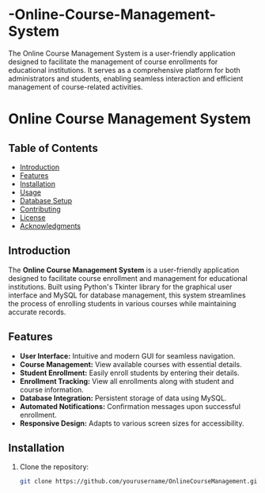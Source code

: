 # -Online-Course-Management-System
The Online Course Management System is a user-friendly application designed to facilitate the management of course enrollments for educational institutions. It serves as a comprehensive platform for both administrators and students, enabling seamless interaction and efficient management of course-related activities.

# Online Course Management System

## Table of Contents
- [Introduction](#introduction)
- [Features](#features)
- [Installation](#installation)
- [Usage](#usage)
- [Database Setup](#database-setup)
- [Contributing](#contributing)
- [License](#license)
- [Acknowledgments](#acknowledgments)

## Introduction
The **Online Course Management System** is a user-friendly application designed to facilitate course enrollment and management for educational institutions. Built using Python's Tkinter library for the graphical user interface and MySQL for database management, this system streamlines the process of enrolling students in various courses while maintaining accurate records.

## Features
- **User Interface:** Intuitive and modern GUI for seamless navigation.
- **Course Management:** View available courses with essential details.
- **Student Enrollment:** Easily enroll students by entering their details.
- **Enrollment Tracking:** View all enrollments along with student and course information.
- **Database Integration:** Persistent storage of data using MySQL.
- **Automated Notifications:** Confirmation messages upon successful enrollment.
- **Responsive Design:** Adapts to various screen sizes for accessibility.

## Installation
1. Clone the repository:
   ```bash
   git clone https://github.com/yourusername/OnlineCourseManagement.git

